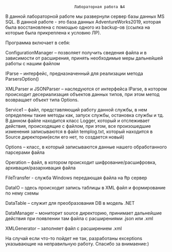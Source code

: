                                   Лабораторная работа №4

В данной лабораторной работе мы развернули сервер базы данных MS SQL. В данной работе - это база данных 
AdventureWorks2019, которая была восстановлена с помощью одного из backup-ов 
(ссылка на которые была прикреплена к условию ЛР).

Программа включает в себя:

ConfigurationManager – позволяет получить сведения файла и в зависимости от расширения, 
принять необходимые меры дальнейшей работы с нашим файлом

IParse – интерфейс, предназначенный для реализации метода ParsersOption()

XMLParser и JSONParser – наследуются от интерфейса IParse, в котором происходит десериализация 
объектов данных типов, при этом метод возвращает объект типа Options.

Service1 – файл, представляющий работу данной службы, в нем определены такие методы как, 
запуск службы, остановка службы и тд. В данном файле находится класс Logger, который и отслеживает 
действия, происходящие с файлом, при этом, все произошедшие изменения записываются в файл templog.txt, 
который находится в Source директории(если его нет, то создается новый)

Options – класс, в который записываются данные нашего обработанного парсерами файла

Operation – файл, в котором происходит шифрование/расшифровка, архивация/разархивация файла

FileTransfer -  служба Windows передающая файла на ftp сервер

DataIO – здесь происходит запись таблицы в XML файл и формирование по нему схемы

DataTable – служит для преобразования DB в модель .NET

DataManager – мониторит source директорию, принимает дальнейшие действия при появлении 
там файла с расширениями .json или .xml

XMLGenerator – заполняет файл с расширением .xml

На случай если что-то пойдет не так, разработаны exceptions указывающие на неправильную работу. Спасибо за внимаение:)


